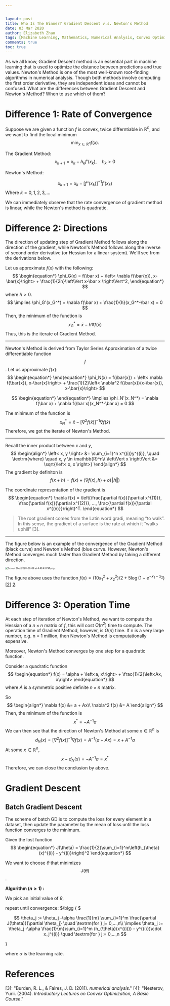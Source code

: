 ```yaml
---


layout: post
title: Who Is The Winner? Gradient Descent v.s. Newton's Method
date: 03 Mar 2020
author: Elizabeth Zhao
tags: [Machine Learning, Mathematics, Numerical Analysis, Convex Optimization]
comments: true
toc: true
---
```


<!--abstract to make Jekyll stable-->

As we all know, Gradient Descent method is an essential part in machine learning that is used to optimize the distance between predictions and true values. Newton's Method is one of the most well-known root-finding algorithms in numerical analysis. Though both methods involve computing the first order derivative, they are independent ideas and cannot be confused. What are the differences between Gradient Descent and Newton's Method? When to use which of them?

# Difference 1: Rate of Convergence 

Suppose we are given a function $f$ is convex, twice differntiable in $\mathbb{R}^n$, and we want to find the local minimum 
$$
\begin{equation*}
\min_{x\in \mathbb{R}^n} f(x).
\end{equation*}
$$

The Gradient Method:
$$
\begin{equation*}
x_{k+1} = x_k - h_k f'(x_k),\quad h_k > 0
\end{equation*}
$$

Newton's Method:


$$
\begin{equation*}
x_{k+1} = x_k - [f''(x_k)]^{-1}f'(x_k)
\end{equation*}
$$
Where $k = 0, 1, 2, 3,...$

We can immediately observe that the rate convergence of gradient method is linear, while the Newton's method is quadratic. 

# Difference 2: Directions

The direction of updating step of Gradient Method follows along the direction of the gradient, while Newton's Method follows along the inverse of second order derivative (or Hessian for a linear system). We'll see from the derivations below. 

Let us approximate $f(x)$ with the following:
$$
\begin{equation*}
\phi_G(x) = f(\bar x) + \left<	\nabla f(\bar{x}), x-\bar{x}\right> + \frac{1}{2h}\left\Vert x-\bar x \right\Vert^2,
\end{equation*}
$$
where $h >0$. 
$$
\implies \phi_G'(x_G^*) = \nabla f(\bar x) + \frac{1}{h}(x_G^*-\bar x) = 0
$$
Then, the minimum of the function is
$$
\begin{equation*}
x^*_G = \bar x - h \nabla f(\bar x)
\end{equation*}
$$
Thus, this is the iterate of Gradient Method. 

---

Newton's Method is derived from Taylor Series Approximation of a twice differentiable function $$f$$. Let us approximate $f(x)$:
$$
\begin{equation*}
\end{equation*}
\phi_N(x) = f(\bar{x}) + \left<	\nabla f(\bar{x}), x-\bar{x}\right> + \frac{1}{2}\left<	\nabla^2 f(\bar{x})(x-\bar{x}), x-\bar{x}\right>
$$

$$
\begin{equation*}
\end{equation*}
\implies \phi_N'(x_N^*) = \nabla f(\bar x) +  \nabla f(\bar x)(x_N^*-\bar x) = 0
$$

The minimum of the function is
$$
\begin{equation*}
x_N^* = \bar x - \left[	\nabla^2f(\bar x)\right]^{-1} \nabla f(\bar x)
\end{equation*}
$$
Therefore, we got the iterate of Newton's Method.

---

Recall the inner product between $x$ and $y$, 
$$
\begin{align*}
\left< x, y \right> &= \sum_{i=1}^n x^{(i)}y^{(i)}, \quad \textrm{where} \quad x, y \in \mathbb{R}^n\\
\left\Vert x \right\Vert &= \sqrt{\left< x, x \right>}
\end{align*}
$$
The gradient by definiton is 
$$
\begin{equation*}
f(x+h) = f(x) + \left< \nabla f(x), h \right> + o(\Vert h\Vert)
\end{equation*}
$$


The coordinate representation of the gradient is
$$
\begin{equation*}
\nabla f(x) = \left(\frac{\partial f(x)}{\partial x^{(1)}}, \frac{\partial f(x)}{\partial x^{(2)}}, ..., \frac{\partial f(x)}{\partial x^{(n)}}\right)^T.
\end{equation*}
$$

> The root gradient comes from the Latin word gradi, meaning “to walk”. In this sense, the gradient of a surface is the rate at which it “walks uphill” [3].

---

The figure below is an example of the convergence of the Gradient Method (black curve) and Newton's Method (blue curve. However, Newton's Method converges much faster than Gradient Method by taking a different direction. 

<img src="https://i.loli.net/2020/09/10/3yn7vBqNaGzD8kU.png" alt="Screen Shot 2020-09-09 at 4.48.43 PM.png" style="zoom:50%;" />

The figure above uses the function $f(x)= (10x_1^2 + x_2^2)/2 + 5\log(1 + e^{-x_1-x_2})$ [[2]] [2].

# Difference 3: Operation Time 

At each step of iteration of Newton's Method, we want to compute the Hessian of a $n \times n$ matrix of $f$, this will cost $O(n^2)$ time to compute. The operation time of Gradient Method, however, is $O(n)$ time. If n is a very large number, e.g. n = 1 million, then Newton's Method is computationally expensive. 

Moreover, Newton's Method converges by one step for a quadratic function.

Consider a quadratic function
$$
\begin{equation*}
f(x) = \alpha + \left<a, x\right> + \frac{1}{2}\left<Ax, x\right>
\end{equation*}
$$
where $A$ is a symmetric positive definite $n \times n$ matrix.

So
$$
\begin{align*}
	\nabla f(x) &= a + Ax\\
	\nabla^2 f(x) &= A
\end{align*}
$$
Then, the minimum of the function is 
$$
\begin{equation*}
	x^* =-A^{-1}a
\end{equation*}
$$
We can then see that the direction of Newton's Method at some $x \in \mathbb{R}^n$ is
$$
\begin{equation*}
d_N(x)= \left[	\nabla^2 f(x)\right]^{-1}	\nabla f(x)= A^{-1}(a+ Ax) = x + A^{-1}a
\end{equation*}
$$
At some $x \in \mathbb{R}^n$, 
$$
\begin{equation*}
x - d_N(x) = -A^{-1}a = x^*
\end{equation*}
$$
Therefore, we can close the conclusion by above.

# Gradient Descent

## Batch Gradient Descent 

The scheme of batch GD  is to compute the loss for every element in a dataset, then update the parameter by the mean of loss until the loss function converges to the minimum.

Given the lost function
$$
\begin{equation*}
J(\theta) = \frac{1}{2}\sum_{i=1}^m\left(h_{\theta}(x)^{(i)} - y^{(i)}\right)^2
\end{equation*}
$$



We want to choose $\theta$ that minimizes $$J(\theta)$$. 

**Algorithm ($n\geq 1$) :**

We pick an initial value of $\theta$,

repeat until convergence: $\bigg \{ $ 


$$
\theta_j := \theta_j -\alpha \frac{1}{m} \sum_{i=1}^m \frac{\partial J(\theta)}{\partial \theta_j} \quad \textrm{for } j= 0,...,n\\
\implies \theta_j := \theta_j -\alpha \frac{1}{m}\sum_{i=1}^m (h_{\theta}(x^{(i)}) - y^{(i)})\cdot x_j^{(i)} \quad \textrm{for } j:= 0,...,n
$$


$\bigg \}$

where $\alpha$ is the learning rate.

# References

[1]: https://see.stanford.edu/materials/aimlcs229/cs229-notes1.pdf/	"Lecture Notes of CS229 - Learning Regression, Classification and Logistic Regression, Generalized Linear Models"
[2]: http://www.stat.cmu.edu/~ryantibs/convexopt-S15/lectures/14-newton.pdf	"Lecture Notes of Convex Optimization 10-725: Newton's Method"
[3]: "Burden, R. L., &amp; Faires, J. D. (2011). *numerical analysis*."
[4]: "Nesterov, Yurii. (2004). *Introductory Lectures on Convex Optimization, A Basic Course*."

[1]: https://see.stanford.edu/materials/aimlcs229/cs229-notes1.pdf

